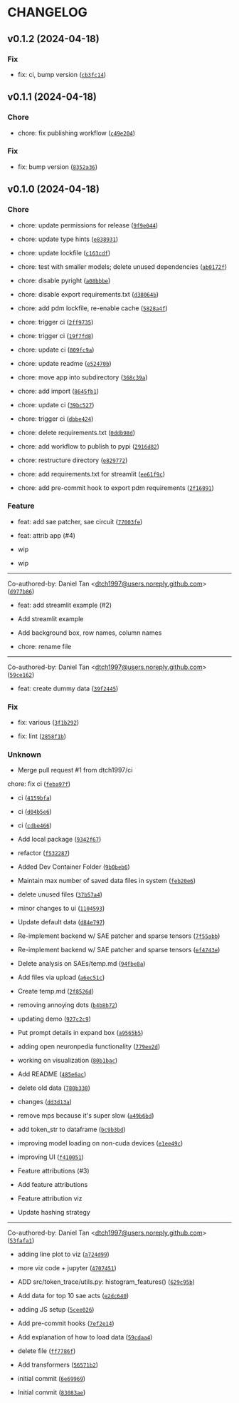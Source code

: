 # CHANGELOG



## v0.1.2 (2024-04-18)

### Fix

* fix: ci, bump version ([`cb3fc14`](https://github.com/dtch1997/token-trace/commit/cb3fc1415b3aeba0e6e319ce022f41bda660793f))


## v0.1.1 (2024-04-18)

### Chore

* chore: fix publishing workflow ([`c49e204`](https://github.com/dtch1997/token-trace/commit/c49e204d8031109bcf471ed1f9db902f30ebf1c2))

### Fix

* fix: bump version ([`8352a36`](https://github.com/dtch1997/token-trace/commit/8352a36be20564daa813b8d3bfedce7016e62819))


## v0.1.0 (2024-04-18)

### Chore

* chore: update permissions for release ([`9f9e044`](https://github.com/dtch1997/token-trace/commit/9f9e0442a669e600d1279aba80820b552874c189))

* chore: update type hints ([`e838931`](https://github.com/dtch1997/token-trace/commit/e838931ad808bdf4b14f86071b9e458a3014fa19))

* chore: update lockfile ([`c163cdf`](https://github.com/dtch1997/token-trace/commit/c163cdfdf7360d116272e7f82732ab0cd0883dc2))

* chore: test with smaller models; delete unused dependencies ([`ab0172f`](https://github.com/dtch1997/token-trace/commit/ab0172fcf9f99f652d58f3064537f88fb8e75573))

* chore: disable pyright ([`a08bbbe`](https://github.com/dtch1997/token-trace/commit/a08bbbe02a5e2dce5731d92100cf7c22f34e1f41))

* chore: disable export requirements.txt ([`d38064b`](https://github.com/dtch1997/token-trace/commit/d38064b1feb25f502bcb78d76b37514717047d3c))

* chore: add pdm lockfile, re-enable cache ([`5828a4f`](https://github.com/dtch1997/token-trace/commit/5828a4fec68192d1778235b0af4487ac285640f6))

* chore: trigger ci ([`2ff9735`](https://github.com/dtch1997/token-trace/commit/2ff97350b74fedec747f6657bd2285bee15b0cf4))

* chore: trigger ci ([`19f7fd8`](https://github.com/dtch1997/token-trace/commit/19f7fd8b897ab7ab939627b38d3e6573cee395bc))

* chore: update ci ([`809fc9a`](https://github.com/dtch1997/token-trace/commit/809fc9a35f88d7d13026a92994f7356c46b3c912))

* chore: update readme ([`e52470b`](https://github.com/dtch1997/token-trace/commit/e52470b39fde8a605804d9211e9ef7ce0654ef5c))

* chore: move app into subdirectory ([`368c39a`](https://github.com/dtch1997/token-trace/commit/368c39a36611e5ec221370ab0cfb0486e67be775))

* chore: add import ([`8645fb1`](https://github.com/dtch1997/token-trace/commit/8645fb14605431bf49b9c2c9b4af92035dcfad39))

* chore: update ci ([`39bc527`](https://github.com/dtch1997/token-trace/commit/39bc527b934fadfaa30e633a3e02d49e60da3011))

* chore: trigger ci ([`dbbe424`](https://github.com/dtch1997/token-trace/commit/dbbe424b5578b515173b033cf94e81ca5e14b22f))

* chore: delete requirements.txt ([`0ddb98d`](https://github.com/dtch1997/token-trace/commit/0ddb98d3a7eb9899a14b05fbe2e8389410cfc585))

* chore: add workflow to publish to pypi ([`2916d82`](https://github.com/dtch1997/token-trace/commit/2916d82a44217535dc707c4c597e0f020ce895bc))

* chore: restructure directory ([`e829772`](https://github.com/dtch1997/token-trace/commit/e829772ae83f62af506bd9788bf83e44d32c3efe))

* chore: add requirements.txt for streamlit ([`ee61f9c`](https://github.com/dtch1997/token-trace/commit/ee61f9c61aef7181569dd8b28dd5ef31cb1fc37a))

* chore: add pre-commit hook to export pdm requirements ([`2f16891`](https://github.com/dtch1997/token-trace/commit/2f1689167e3f956849d39e47c090ed0e8fa25834))

### Feature

* feat: add sae patcher, sae circuit ([`77003fe`](https://github.com/dtch1997/token-trace/commit/77003fe5eaadbe5b7e4855e1c64181a40d7f0137))

* feat: attrib app (#4)

* wip

* wip

---------

Co-authored-by: Daniel Tan &lt;dtch1997@users.noreply.github.com&gt; ([`d977b86`](https://github.com/dtch1997/token-trace/commit/d977b86cae35dadb3990c7559e2f9ef775013fbd))

* feat: add streamlit example (#2)

* Add streamlit example

* Add background box, row names, column names

* chore: rename file

---------

Co-authored-by: Daniel Tan &lt;dtch1997@users.noreply.github.com&gt; ([`59ce162`](https://github.com/dtch1997/token-trace/commit/59ce162f680fb228306d609d296c387f213f1bfd))

* feat: create dummy data ([`39f2445`](https://github.com/dtch1997/token-trace/commit/39f24452a08e2c7f76ce7020c6f2781fe3ea9bea))

### Fix

* fix: various ([`3f1b292`](https://github.com/dtch1997/token-trace/commit/3f1b29226040fce3a048035f28015f8eeb6977da))

* fix: lint ([`2858f1b`](https://github.com/dtch1997/token-trace/commit/2858f1b31f71eb066e85eccaddb843390f3767bc))

### Unknown

* Merge pull request #1 from dtch1997/ci

chore: fix ci ([`feba97f`](https://github.com/dtch1997/token-trace/commit/feba97f2e12e5e212ef2e7b9490a3800b0b41037))

* ci ([`4159bfa`](https://github.com/dtch1997/token-trace/commit/4159bfa8ef5a2c2aefed5b1476b6a71e6e6b6ce8))

* ci ([`d04b5e6`](https://github.com/dtch1997/token-trace/commit/d04b5e6c1307781ac2ae97d7cf79703f2e4e5a0a))

* ci ([`cdbe466`](https://github.com/dtch1997/token-trace/commit/cdbe466a388c88ce992bd543a457f239f781f18e))

* Add local package ([`9342f67`](https://github.com/dtch1997/token-trace/commit/9342f6714c1631cab20f864291f3678676f77dfd))

* refactor ([`f532287`](https://github.com/dtch1997/token-trace/commit/f532287ebdf16546d1c2f7916f969729e582cab7))

* Added Dev Container Folder ([`9b0beb6`](https://github.com/dtch1997/token-trace/commit/9b0beb639ef138ae5c22112df08c271a681349a3))

* Maintain max number of saved data files in system ([`feb20e6`](https://github.com/dtch1997/token-trace/commit/feb20e6e2c85755a97b092a146b776c0732a0942))

* delete unused files ([`37b57a4`](https://github.com/dtch1997/token-trace/commit/37b57a4d047eed81f0bec960a711cad239ed0439))

* minor changes to ui ([`1104593`](https://github.com/dtch1997/token-trace/commit/1104593aa9d33853f2e4f48e4b981ace69dd1a0d))

* Update default data ([`d84e797`](https://github.com/dtch1997/token-trace/commit/d84e7976ac03ab3b107a4bd3af3268f2197bfaa0))

* Re-implement backend w/ SAE patcher and sparse tensors ([`7f55abb`](https://github.com/dtch1997/token-trace/commit/7f55abbc1b894037b1764b14a5905e498078fae6))

* Re-implement backend w/ SAE patcher and sparse tensors ([`ef4743e`](https://github.com/dtch1997/token-trace/commit/ef4743efbc2db0b7b324ff6aa0dc024fea525d1b))

* Delete analysis on SAEs/temp.md ([`94fbe8a`](https://github.com/dtch1997/token-trace/commit/94fbe8aeff94b5ff1f32217eb2dbae6ddd1ccaee))

* Add files via upload ([`a6ec51c`](https://github.com/dtch1997/token-trace/commit/a6ec51ce03c0b436dc9dd155c5a8110bb7399e54))

* Create temp.md ([`2f8526d`](https://github.com/dtch1997/token-trace/commit/2f8526da6b1d6cd9bf55328f9a6e92174c6f9eef))

* removing annoying dots ([`b4b8b72`](https://github.com/dtch1997/token-trace/commit/b4b8b721cb10187f53fc26659f77f415658438e7))

* updating demo ([`927c2c9`](https://github.com/dtch1997/token-trace/commit/927c2c97853adb6f798a83eda75f621273288649))

* Put prompt details in expand box ([`a9565b5`](https://github.com/dtch1997/token-trace/commit/a9565b5001dc3424b5a3eff3dd98f29151b58210))

* adding open neuronpedia functionality ([`779ee2d`](https://github.com/dtch1997/token-trace/commit/779ee2d810e957e78df903a13d4dbea5c78695cc))

* working on visualization ([`80b1bac`](https://github.com/dtch1997/token-trace/commit/80b1bac4f833e4253875223fc49021da76fb79e9))

* Add README ([`485e6ac`](https://github.com/dtch1997/token-trace/commit/485e6ac4229a1a4b107ef6c451ab2f6780cbc3de))

* delete old data ([`780b338`](https://github.com/dtch1997/token-trace/commit/780b338db9906715a8140962afe1a8b138740efa))

* changes ([`dd3d13a`](https://github.com/dtch1997/token-trace/commit/dd3d13a41edda7497d77be4606a4cd64f4f5c207))

* remove mps because it&#39;s super slow ([`a49b6bd`](https://github.com/dtch1997/token-trace/commit/a49b6bdf6a1c21e9174ee90fd1cd6b0747a89909))

* add token_str to dataframe ([`bc9b3bd`](https://github.com/dtch1997/token-trace/commit/bc9b3bd677a82fd03c54407114aeef1129c843a1))

* improving model loading on non-cuda devices ([`e1ee49c`](https://github.com/dtch1997/token-trace/commit/e1ee49ca6c006dd7e37791dbe14cd33eb704569b))

* improving UI ([`f410051`](https://github.com/dtch1997/token-trace/commit/f4100515be15ed55f62f79bc1c3611ec74197c8e))

* Feature attributions (#3)

* Add feature attributions

* Feature attribution viz

* Update hashing strategy

---------

Co-authored-by: Daniel Tan &lt;dtch1997@users.noreply.github.com&gt; ([`53fafa1`](https://github.com/dtch1997/token-trace/commit/53fafa108a15822390200738d52953a519ac9037))

* adding line plot to viz ([`a724d99`](https://github.com/dtch1997/token-trace/commit/a724d99888994c92c528c15b846e31b0dd8134f0))

* more viz code + jupyter ([`4707451`](https://github.com/dtch1997/token-trace/commit/4707451713a0d3920140c9ed9126689296c2e9bd))

* ADD src/token_trace/utils.py: histogram_features() ([`629c95b`](https://github.com/dtch1997/token-trace/commit/629c95be678ad7c40c40a6034b23048eaa55fce5))

* Add data for top 10 sae acts ([`e2dc640`](https://github.com/dtch1997/token-trace/commit/e2dc64066365039029cce5369d9736165db490a1))

* adding JS setup ([`5cee026`](https://github.com/dtch1997/token-trace/commit/5cee026399a9576120677b8e5b40b2f74c4ab43f))

* Add pre-commit hooks ([`7ef2e14`](https://github.com/dtch1997/token-trace/commit/7ef2e140058925dfaae994d38d8958a7a48855ae))

* Add explanation of how to load data ([`59cdaa4`](https://github.com/dtch1997/token-trace/commit/59cdaa4b9a8582f2203d3994cf867b11e0024270))

* delete file ([`ff7786f`](https://github.com/dtch1997/token-trace/commit/ff7786f43168076fe2a60261217c85217187a5b2))

* Add transformers ([`56571b2`](https://github.com/dtch1997/token-trace/commit/56571b216e7d8827d656886fc9d1a86ae8c412b9))

* initial commit ([`6e69969`](https://github.com/dtch1997/token-trace/commit/6e699699500cb59a56149f1441d3b67387aca2a8))

* Initial commit ([`83083ae`](https://github.com/dtch1997/token-trace/commit/83083ae9e3075487b5aad2b835958d520c1c0ae6))
